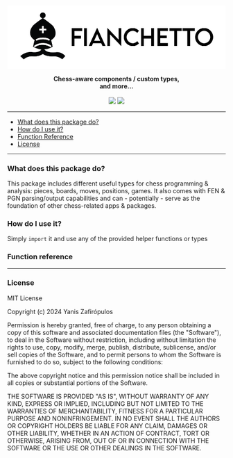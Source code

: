 
<p align="center"><img align="center" width="650" src="https://raw.githubusercontent.com/drkameleon/fianchetto.art/main/logo.png"/></p>
<p align="center">
  <b>Chess-aware components / custom types,<br>and more...</b>
  <br><br>
  <img src="https://img.shields.io/github/license/arturo-lang/grafito?style=for-the-badge">
  <img src="https://img.shields.io/badge/language-Arturo-orange.svg?style=for-the-badge">

</p>

<!--<p align="center"><img width="90%" align="center" src="https://raw.githubusercontent.com/drkameleon/tabular.art/main/screenshot.png"/></p>-->

--- 
 
<!--ts-->

* [What does this package do?](#what-does-this-package-do)
* [How do I use it?](#how-do-i-use-it)
* [Function Reference](#function-reference)
* [License](#license)   

<!--te-->
 
---

### What does this package do?

This package includes different useful types for chess programming & analysis: pieces, boards, moves, positions, games. It also comes with FEN & PGN parsing/output capabilities and can - potentially - serve as the foundation of other chess-related apps & packages.

### How do I use it?

Simply `import` it and use any of the provided helper functions or types

### Function reference


<hr/>

### License

MIT License

Copyright (c) 2024 Yanis Zafirópulos

Permission is hereby granted, free of charge, to any person obtaining a copy
of this software and associated documentation files (the "Software"), to deal
in the Software without restriction, including without limitation the rights
to use, copy, modify, merge, publish, distribute, sublicense, and/or sell
copies of the Software, and to permit persons to whom the Software is
furnished to do so, subject to the following conditions:

The above copyright notice and this permission notice shall be included in all
copies or substantial portions of the Software.

THE SOFTWARE IS PROVIDED "AS IS", WITHOUT WARRANTY OF ANY KIND, EXPRESS OR
IMPLIED, INCLUDING BUT NOT LIMITED TO THE WARRANTIES OF MERCHANTABILITY,
FITNESS FOR A PARTICULAR PURPOSE AND NONINFRINGEMENT. IN NO EVENT SHALL THE
AUTHORS OR COPYRIGHT HOLDERS BE LIABLE FOR ANY CLAIM, DAMAGES OR OTHER
LIABILITY, WHETHER IN AN ACTION OF CONTRACT, TORT OR OTHERWISE, ARISING FROM,
OUT OF OR IN CONNECTION WITH THE SOFTWARE OR THE USE OR OTHER DEALINGS IN THE
SOFTWARE.
